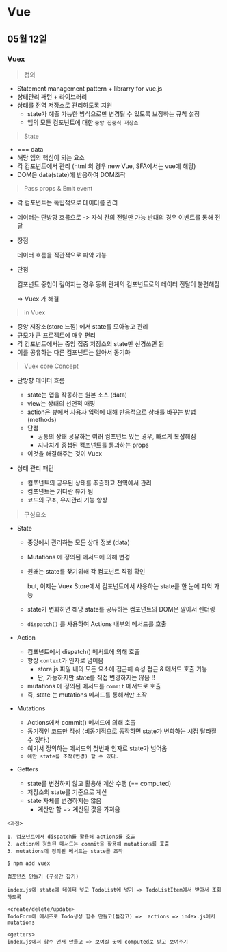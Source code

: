 # Vue

## 05월 12일

### Vuex

> 정의

- Statement management pattern + librarry for vue.js
- 상태관리 패턴 + 라이브러리
- 상태를 전역 저장소로 관리하도록 지원
  - state가 예츨 가능한 방식으로만 변경될 수 있도록 보장하는 규칙 설정
  - 앱의 모든 컴포넌트에 대한 `중앙 집중식 저장소`



> State

- === data
- 해당 앱의 핵심이 되는 요소
- 각 컴포넌트에서 관리 (html 의 경우 new Vue, SFA에서는 vue에 해당)
- DOM은 data(state)에 반응하여 DOM조작



> Pass props & Emit event

- 각 컴포넌트는 독립적으로 데이터를 관리

- 데이터는 단방향 흐름으로 -> 자식 간의 전달만 가능 반대의 경우 이벤트를 통해 전달

- 장점

  데이터 흐름을 직관적으로 파악 가능

- 단점

  컴포넌트 중첩이 깊어지는 경우 동위 관계의 컴포넌트로의 데이터 전달이 불편해짐

  => Vuex 가 해결



> in Vuex

- 중앙 저장소(store 느낌) 에서 state를 모아놓고 관리
- 규모가 큰 프로젝트에 매우 편리
- 각 컴포넌트에서는 중앙 집중 저장소의 state만 신경쓰면 됨
- 이를 공유하는 다른 컴포넌트는 알아서 동기화



> Vuex core Concept

- 단방향 데이터 흐름
  - state는 앱을 작동하는 원본 소스 (data)
  - view는 상태의 선언적 매핑
  - action은 뷰에서 사용자 입력에 대해 반응적으로 상태를 바꾸는 방법 (methods)
  - 단점
    - 공통의 상태 공유하는 여러 컴포넌트 있는 경우, 빠르게 복잡해짐
    - 지나치게 중첩된 컴포넌트를 통과하는 props
  - 이것을 해결해주는 것이 Vuex



- 상태 관리 패턴
  - 컴포넌트의 공유된 상태를 추출하고 전역에서 관리
  - 컴포넌트는 커다란 뷰가 됨
  - 코드의 구조, 유지관리 기능 향상



> 구성요소

- State

  - 중앙에서 관리하는 모든 상태 정보 (data)

  - Mutations 에 정의된 메서드에 의해 변경

  - 원래는 state를 찾기위해 각 컴포넌트 직접 확인

    but, 이제는 Vuex Store에서 컴포넌트에서 사용하는 state를 한 눈에 파악 가능

  - state가 변화하면 해당 state를 공유하는 컴포넌트의 DOM은 알아서 렌더링

  - `dispatch()` 를 사용하여 Actions 내부의 메서드를 호출

- Action

  - 컴포넌트에서 dispatch() 메서드에 의해 호출
  - 항상 `context`가 인자로 넘어옴
    - store.js 파일 내의 모든 요소에 접근해 속성 접근 & 메서드 호출 가능
    - 단, 가능하지만 state를 직접 변경하지는 않음 !!
  - mutations 에 정의된 메서드를 `commit` 메서드로 호출
  - 즉, state 는 mutations 메서드를 통해서만 조작

- Mutations

  - Actions에서 commit() 메서드에 의해 호출
  - 동기적인 코드만 작성 (비동기적으로 동작하면 state가 변화하는 시점 달라질 수 있다.)
  - 여기서 정의하는 메서드의 첫번째 인자로 state가 넘어옴
  - `얘만 state를 조작(변경) 할 수 있다.`

- Getters

  - state를 변경하지 않고 활용해 계산 수행 (== computed)
  - 저장소의 state를 기준으로 계산
  - state 자체를 변경하지는 않음
    - 계산만 함 => 계산된 값을 가져옴

```text
<과정>

1. 컴포넌트에서 dispatch를 활용해 actions를 호출
2. action에 정의된 메서드는 commit을 활용해 mutations를 호출
3. mutations에 정의된 메서드는 state를 조작
```



```text
$ npm add vuex

컴포넌츠 만들기 (구성만 잡기)

index.js에 state에 데이터 넣고 TodoList에 넣기 => TodoListItem에서 받아서 조회 하도록

<create/delete/update>
TodoForm에 메서즈로 Todo생성 함수 만들고(틀잡고) =>  actions => index.js에서 mutations

<getters>
index.js에서 함수 먼저 만들고 => 보여질 곳에 computed로 받고 보여주기
```

